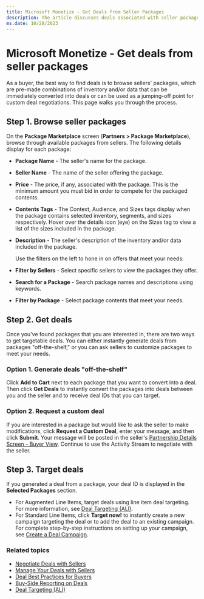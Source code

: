 ```yaml
---
title: Microsoft Monetize - Get Deals from Seller Packages
description: The article discusses deals associated with seller packages.
ms.date: 10/28/2023
---
```


# Microsoft Monetize - Get deals from seller packages

As a buyer, the best way to find deals is to browse sellers' packages, which are pre-made combinations of inventory and/or data that can be immediately converted into deals or can be used as a jumping-off point for custom deal negotiations. This page walks you through the process.

## Step 1. Browse seller packages

On the **Package Marketplace** screen (**Partners \>  Package Marketplace**), browse through available packages from sellers. The following details display for each package:

- **Package Name** - The seller's name for the package.
- **Seller Name** - The name of the seller offering the package.
- **Price** - The price, if any, associated with the package. This is the minimum amount you must bid in order to compete for the packaged contents.
- **Contents Tags** - The Context, Audience, and Sizes tags display when the package contains selected inventory, segments, and sizes respectively. Hover over the details icon  (eye) on the Sizes tag to view a list of the sizes included in the package.
- **Description** - The seller's description of the inventory and/or data included in the package.
  
   Use the filters on the left to hone in on offers that meet your needs:
- **Filter by Sellers** - Select specific sellers to view the packages they offer.
- **Search for a Package** - Search package names and descriptions using keywords.
- **Filter by Package** - Select package contents that meet your needs.

## Step 2. Get deals

Once you've found packages that you are interested in, there are two ways to get targetable deals. You can either instantly generate deals from packages "off-the-shelf," or you can ask sellers to customize packages to meet your needs.

### Option 1. Generate deals "off-the-shelf"

Click **Add to Cart** next to each package that you want to convert into a deal. Then click **Get Deals** to instantly convert the packages into deals between you and the seller and to receive deal IDs that you can target.

### Option 2. Request a custom deal

If you are interested in a package but would like to ask the seller to make modifications, click **Request a Custom Deal**, enter your message, and then click
**Submit**. Your message will be posted in the seller's [Partnership Details Screen - Buyer View](partnership-details-screen-buyer-view.md). Continue to use the Activity Stream to negotiate with the seller.

## Step 3. Target deals

If you generated a deal from a package, your deal ID is displayed in the **Selected Packages** section.

- For Augmented Line Items, target deals using line item deal targeting.  For more information, see [Deal Targeting (ALI)](deal-targeting-ali.md).
- For Standard Line Items, click **Target now!** to instantly create a new campaign targeting the deal or to add the deal to an existing campaign. For complete step-by-step
  instructions on setting up your campaign, see [Create a Deal Campaign](create-a-deal-campaign.md). 

### Related topics

- [Negotiate Deals with Sellers](negotiate-deals-with-sellers.md)
- [Manage Your Deals with Sellers](manage-your-deals-with-sellers.md)
- [Deal Best Practices for Buyers](deal-best-practices-for-buyers.md)
- [Buy-Side Reporting on Deals](buy-side-reporting-on-deals.md)
- [Deal Targeting (ALI)](deal-targeting-ali.md)
